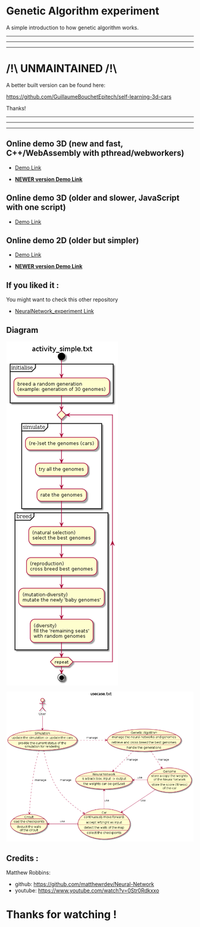 
# Genetic Algorithm experiment

A simple introduction to how genetic algorithm works.

-----
-----
-----

# /!\ UNMAINTAINED /!\

A better built version can be found here:

https://github.com/GuillaumeBouchetEpitech/self-learning-3d-cars

Thanks!

-----
-----
-----




## Online demo 3D (new and fast, C++/WebAssembly with pthread/webworkers)

- [Demo Link](http://guillaumebouchetepitech.github.io/geneticAlgorithm_experiment/emscripten/bullet/dist/index.html)

- [<b>NEWER version Demo Link</b>](http://guillaumebouchetepitech.github.io/self-learning-3d-cars/dist/index.html)

## Online demo 3D (older and slower, JavaScript with one script)

- [Demo Link](http://guillaumebouchetepitech.github.io/geneticAlgorithm_experiment/canonjsDemo/index.html)

## Online demo 2D (older but simpler)

- [Demo Link](http://guillaumebouchetepitech.github.io/geneticAlgorithm_experiment/carDemo/web/index.html)

- [<b>NEWER version Demo Link</b>](https://guillaumebouchetepitech.github.io/basic-genetic-algorithm/samples/car-demo/dist/index.html)

## If you liked it :

You might want to check this other repository

- [NeuralNetwork_experiment Link](https://github.com/GuillaumeBouchetEpitech/NeuralNetwork_experiment)

## Diagram

![activity_simple.png](./carDemo/diagrams/activity_simple.png 'activity_simple.png')

![usecase.png](./carDemo/diagrams/usecase.png 'usecase.png')

## Credits :

Matthew Robbins:
* github: https://github.com/matthewrdev/Neural-Network
* youtube: https://www.youtube.com/watch?v=0Str0Rdkxxo


# Thanks for watching !
